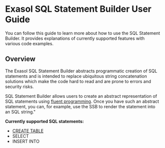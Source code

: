 # Exasol SQL Statement Builder User Guide

You can follow this guide to learn more about how to use the SQL Statement
Builder. It provides explanations of currently supported features with various
code examples.

## Overview

The Exasol SQL Statement Builder abstracts programmatic creation of SQL
statements and is intended to replace ubiquitous string concatenation solutions
which make the code hard to read and are prone to errors and security risks.

SQL Statement Builder allows users to create an abstract representation of SQL statements using
[fluent programming][fluent]. Once you have such an abstract statement, 
you can, for example, use the SSB to render the statement into an SQL string."

**Currently supported SQL statements:**

- [CREATE TABLE](../guide/statements/create_table.md)
- SELECT
- INSERT INTO

[fluent]: https://en.wikipedia.org/wiki/Fluent_interface